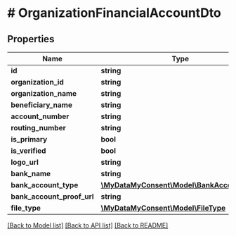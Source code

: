 # # OrganizationFinancialAccountDto

## Properties

Name | Type | Description | Notes
------------ | ------------- | ------------- | -------------
**id** | **string** |  | [optional]
**organization_id** | **string** |  | [optional]
**organization_name** | **string** |  | [optional]
**beneficiary_name** | **string** |  | [optional]
**account_number** | **string** |  | [optional]
**routing_number** | **string** |  | [optional]
**is_primary** | **bool** |  | [optional]
**is_verified** | **bool** |  | [optional]
**logo_url** | **string** |  | [optional]
**bank_name** | **string** |  | [optional]
**bank_account_type** | [**\MyDataMyConsent\Model\BankAccountType**](BankAccountType.md) |  | [optional]
**bank_account_proof_url** | **string** |  | [optional]
**file_type** | [**\MyDataMyConsent\Model\FileType**](FileType.md) |  | [optional]

[[Back to Model list]](../../README.md#models) [[Back to API list]](../../README.md#endpoints) [[Back to README]](../../README.md)
